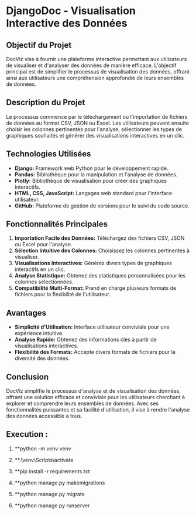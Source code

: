 # DjangoDoc - Visualisation Interactive des Données

## Objectif du Projet
DocViz vise à fournir une plateforme interactive permettant aux utilisateurs de visualiser et d'analyser des données de manière efficace. L'objectif principal est de simplifier le processus de visualisation des données, offrant ainsi aux utilisateurs une compréhension approfondie de leurs ensembles de données.

## Description du Projet
Le processus commence par le téléchargement ou l'importation de fichiers de données au format CSV, JSON ou Excel. Les utilisateurs peuvent ensuite choisir les colonnes pertinentes pour l'analyse, sélectionner les types de graphiques souhaités et générer des visualisations interactives en un clic.

## Technologies Utilisées
- **Django:** Framework web Python pour le développement rapide.
- **Pandas:** Bibliothèque pour la manipulation et l'analyse de données.
- **Plotly:** Bibliothèque de visualisation pour créer des graphiques interactifs.
- **HTML, CSS, JavaScript:** Langages web standard pour l'interface utilisateur.
- **GitHub:** Plateforme de gestion de versions pour le suivi du code source.

## Fonctionnalités Principales
1. **Importation Facile des Données:** Téléchargez des fichiers CSV, JSON ou Excel pour l'analyse.
2. **Sélection Intuitive des Colonnes:** Choisissez les colonnes pertinentes à visualiser.
3. **Visualisations Interactives:** Générez divers types de graphiques interactifs en un clic.
4. **Analyse Statistique:** Obtenez des statistiques personnalisées pour les colonnes sélectionnées.
5. **Compatibilité Multi-Format:** Prend en charge plusieurs formats de fichiers pour la flexibilité de l'utilisateur.

## Avantages
- **Simplicité d'Utilisation:** Interface utilisateur conviviale pour une expérience intuitive.
- **Analyse Rapide:** Obtenez des informations clés à partir de visualisations interactives.
- **Flexibilité des Formats:** Accepte divers formats de fichiers pour la diversité des données.

## Conclusion
DocViz simplifie le processus d'analyse et de visualisation des données, offrant une solution efficace et conviviale pour les utilisateurs cherchant à explorer et comprendre leurs ensembles de données. Avec ses fonctionnalités puissantes et sa facilité d'utilisation, il vise à rendre l'analyse des données accessible à tous.



## Execution : 

1. **python -m venv venv

2. **.\venv\Scripts\activate 

3. **pip install -r requirements.txt

4. **python manage.py makemigrations

5. **python manage.py migrate

6. **python manage.py runserver
